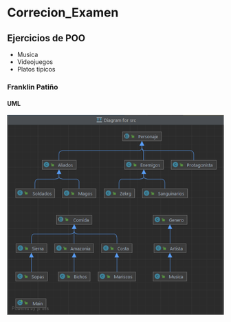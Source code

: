 # Correcion_Examen

## Ejercicios de POO
* Musica
* Videojuegos
* Platos tipicos

### Franklin Patiño

#### UML

![UML](https://github.com/FranklinJPC/Correcion_Examen/blob/master/assest/UML.png)
